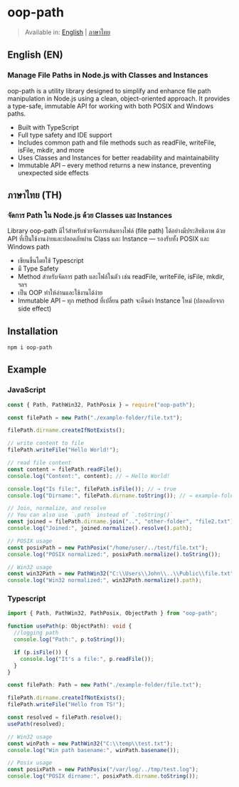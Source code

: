 # oop-path

> Available in: [English](#english-en) | [ภาษาไทย](#ภาษาไทย-th)

## English (EN)

### Manage File Paths in Node.js with Classes and Instances

oop-path is a utility library designed to simplify and enhance file path manipulation in Node.js using a clean, object-oriented approach. It provides a type-safe, immutable API for working with both POSIX and Windows paths.

- Built with TypeScript
- Full type safety and IDE support
- Includes common path and file methods such as readFile, writeFile, isFile, mkdir, and more
- Uses Classes and Instances for better readability and maintainability
- Immutable API – every method returns a new instance, preventing unexpected side effects

## ภาษาไทย (TH)

### จัดการ Path ใน Node.js ด้วย Classes และ Instances

Library oop-path มีไว้สำหรับช่วยจัดการเส้นทางไฟล์ (file path) ได้อย่างมีประสิทธิภาพ ด้วย API ที่เป็นใช้งานง่ายและปลอดภัยผ่าน Class และ Instance — รองรับทั้ง POSIX และ Windows path

- เขียนขึ้นโดยใช้ Typescript
- มี Type Safety
- Method สำหรับจัดการ path และไฟล์ในตัว เช่น readFile, writeFile, isFile, mkdir, ฯลฯ
- เป็น OOP ทำให้อ่านและใช้งานได้ง่าย
- Immutable API – ทุก method ที่เปลี่ยน path จะคืนค่า Instance ใหม่ (ปลอดภัยจาก side effect)

## Installation

```sh
npm i oop-path
```

## Example

### JavaScript

```js
const { Path, PathWin32, PathPosix } = require("oop-path");

const filePath = new Path("./example-folder/file.txt");

filePath.dirname.createIfNotExists();

// write content to file
filePath.writeFile("Hello World!");

// read file content
const content = filePath.readFile();
console.log("Content:", content); // → Hello World!

console.log("Is file:", filePath.isFile()); // → true
console.log("Dirname:", filePath.dirname.toString()); // → example-folder

// Join, normalize, and resolve
// You can also use `.path` instead of `.toString()`
const joined = filePath.dirname.join("..", "other-folder", "file2.txt");
console.log("Joined:", joined.normalize().resolve().path);

// POSIX usage
const posixPath = new PathPosix("/home/user/../test/file.txt");
console.log("POSIX normalized:", posixPath.normalize().toString());

// Win32 usage
const win32Path = new PathWin32("C:\\Users\\John\\..\\Public\\file.txt");
console.log("Win32 normalized:", win32Path.normalize().path);
```

### Typescript

```ts
import { Path, PathWin32, PathPosix, ObjectPath } from "oop-path";

function usePath(p: ObjectPath): void {
  //logging path
  console.log("Path:", p.toString());

  if (p.isFile()) {
    console.log("It's a file:", p.readFile());
  }
}

const filePath: Path = new Path("./example-folder/file.txt");

filePath.dirname.createIfNotExists();
filePath.writeFile("Hello from TS!");

const resolved = filePath.resolve();
usePath(resolved);

// Win32 usage
const winPath = new PathWin32("C:\\temp\\test.txt");
console.log("Win path basename:", winPath.basename());

// Posix usage
const posixPath = new PathPosix("/var/log/../tmp/test.log");
console.log("POSIX dirname:", posixPath.dirname.toString());
```
